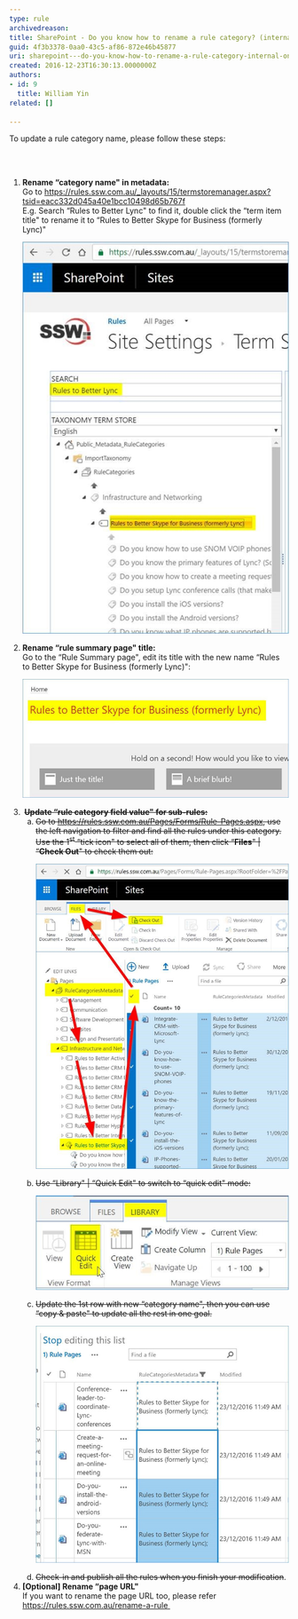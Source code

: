 ```yaml
---
type: rule
archivedreason: 
title: SharePoint - Do you know how to rename a rule category? (internal only)
guid: 4f3b3378-0aa0-43c5-af86-872e46b45877
uri: sharepoint---do-you-know-how-to-rename-a-rule-category-internal-only
created: 2016-12-23T16:30:13.0000000Z
authors:
- id: 9
  title: William Yin
related: []

---
```



<p>To update a rule category name, please follow these steps:​<br></p>
<br><excerpt class='endintro'></excerpt><br>
<ol><li>
      <strong>Rename “category name" in metadata:</strong><br>Go to <a href="/_layouts/15/termstoremanager.aspx?tsid=eacc332d045a40e1bcc10498d65b767f">https://rules.ssw.com.au/_layouts/15/termstoremanager.aspx?tsid=eacc332d045a40e1bcc10498d65b767f</a><br>E.g. Search “Rules to Better Lync" to find it, double click the “term item title" to rename it to “Rules to Better Skype for Business (formerly Lync)" <br>
      <dl class="image"><dt><img src="change-rule-category-name-1.jpg" alt="change-rule-category-name-1.jpg" /></dt></dl></li><li>
      <strong>Rename “rule summary page" title:</strong><br>Go to the “Rule Summary page", edit its title with the new name “Rules to Better Skype for Business (formerly Lync)": <dl class="image"><dt><img src="change-rule-category-name-2.jpg" alt="change-rule-category-name-2.jpg" /></dt></dl></li><li>
      <strong> </strong><strong style="text-decoration:line-through;">Update “rule category field value" for sub-rules:</strong><span style="text-decoration:line-through;"> 
      </span><ol style="list-style:lower-alpha;"><li style="text-decoration:line-through;">Go to <a href="/Pages/Forms/Rule-Pages.aspx">https://rules.ssw.com.au/Pages/Forms/Rule-Pages.aspx</a>, use the left navigation to filter and find all the rules under this category. Use the 1<sup>st</sup> “tick icon" to select all of them, then click “<strong>Files</strong>" | “<strong>Check Out</strong>" to check them out: <dl class="image" style="text-decoration:line-through;"><dt><img src="change-rule-category-name-3.jpg" alt="change-rule-category-name-3.jpg" /></dt></dl></li><li style="text-decoration:line-through;">Use “Library" | “Quick Edit" to switch to “quick edit" mode: <dl class="image" style="text-decoration:line-through;"><dt><img src="change-rule-category-name-4.jpg" alt="change-rule-category-name-4.jpg" /></dt></dl></li><li style="text-decoration:line-through;">Update the 1st row with new “category name", then you can use “copy & paste" to update all the rest in one goal. <dl class="image" style="text-decoration:line-through;"><dt><img src="change-rule-category-name-5.jpg" alt="change-rule-category-name-5.jpg" data-pin-nopin="true" /></dt></dl></li><li><span style="text-decoration:line-through;">Check-in and publish all the rules when you finish your modification</span>.</li></ol></li><li>
      <strong>[Optional] Rename “page URL"</strong><br>If you want to rename the page URL too, please refer <a href="/_layouts/15/FIXUPREDIRECT.ASPX?WebId=3dfc0e07-e23a-4cbb-aac2-e778b71166a2&TermSetId=07da3ddf-0924-4cd2-a6d4-a4809ae20160&TermId=b80e70f4-2076-403d-9c62-e7d59d3aa369">https://rules.ssw.com.au/rename-a-rule </a>  <br></li></ol> ​<br>


